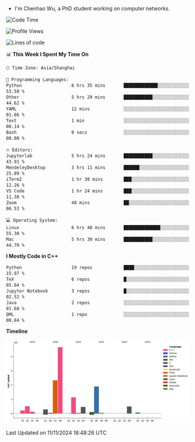 - I'm Chenhao Wu, a PhD student working on computer networks.

<!--START_SECTION:waka-->
![Code Time](http://img.shields.io/badge/Code%20Time-46%20hrs%203%20mins-blue)

![Profile Views](http://img.shields.io/badge/Profile%20Views-1-blue)

![Lines of code](https://img.shields.io/badge/From%20Hello%20World%20I%27ve%20Written-12.4%20million%20lines%20of%20code-blue)

📊 **This Week I Spent My Time On** 

```text
🕑︎ Time Zone: Asia/Shanghai

💬 Programming Languages: 
Python                   6 hrs 35 mins       █████████████░░░░░░░░░░░░   53.50 % 
Other                    5 hrs 29 mins       ███████████░░░░░░░░░░░░░░   44.62 % 
YAML                     12 mins             ░░░░░░░░░░░░░░░░░░░░░░░░░   01.66 % 
Text                     1 min               ░░░░░░░░░░░░░░░░░░░░░░░░░   00.14 % 
Bash                     0 secs              ░░░░░░░░░░░░░░░░░░░░░░░░░   00.08 % 

🔥 Editors: 
Jupyterlab               5 hrs 24 mins       ███████████░░░░░░░░░░░░░░   43.91 % 
MendeleyDesktop          3 hrs 11 mins       ██████░░░░░░░░░░░░░░░░░░░   25.89 % 
iTerm2                   1 hr 30 mins        ███░░░░░░░░░░░░░░░░░░░░░░   12.26 % 
VS Code                  1 hr 24 mins        ███░░░░░░░░░░░░░░░░░░░░░░   11.38 % 
Zoom                     48 mins             ██░░░░░░░░░░░░░░░░░░░░░░░   06.53 % 

💻 Operating System: 
Linux                    6 hrs 48 mins       ██████████████░░░░░░░░░░░   55.30 % 
Mac                      5 hrs 30 mins       ███████████░░░░░░░░░░░░░░   44.70 % 
```

**I Mostly Code in C++** 

```text
Python                   19 repos            ████░░░░░░░░░░░░░░░░░░░░░   15.97 % 
TeX                      6 repos             █░░░░░░░░░░░░░░░░░░░░░░░░   05.04 % 
Jupyter Notebook         3 repos             █░░░░░░░░░░░░░░░░░░░░░░░░   02.52 % 
Java                     2 repos             ░░░░░░░░░░░░░░░░░░░░░░░░░   01.68 % 
QML                      1 repo              ░░░░░░░░░░░░░░░░░░░░░░░░░   00.84 % 
```



**Timeline**

![Lines of Code chart](https://raw.githubusercontent.com/Vito-Swift/Vito-Swift/main/assets/bar_graph.png)


 Last Updated on 11/11/2024 18:48:26 UTC
<!--END_SECTION:waka-->
